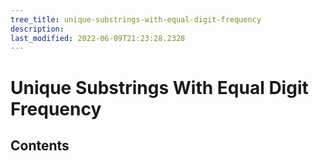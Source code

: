 ```yaml
---
tree_title: unique-substrings-with-equal-digit-frequency
description: 
last_modified: 2022-06-09T21:23:28.2328
---
```


# Unique Substrings With Equal Digit Frequency

## Contents
